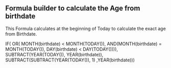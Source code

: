 ## Formula builder to calculate the Age from birthdate

This Formula calculates at the beginning of Today to calculate the exact age from Birthdate.

IF(
  OR(
    MONTH(birthdate) < MONTH(TODAY()), 
  AND(MONTH(birthdate) = MONTH(TODAY()), DAY(birthdate) < DAY(TODAY()))),  
    SUBTRACT(YEAR(TODAY()), YEAR(birthdate)),  
    SUBTRACT(SUBTRACT(YEAR(TODAY()), 1) ,YEAR(birthdate)))
